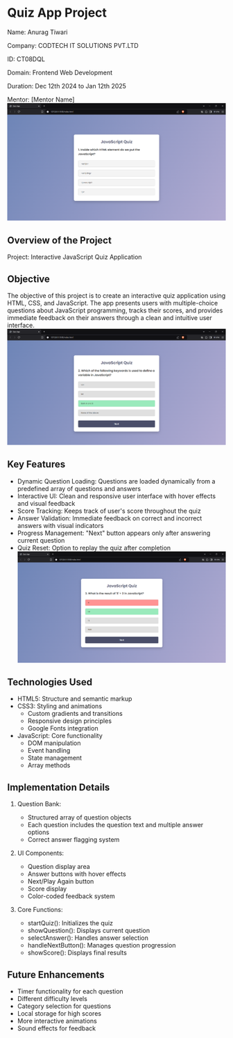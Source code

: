 # Quiz App Project

Name: Anurag Tiwari

Company: CODTECH IT SOLUTIONS PVT.LTD

ID: CT08DQL

Domain: Frontend Web Development

Duration: Dec 12th 2024 to Jan 12th 2025

Mentor: [Mentor Name]
![Screenshot of My Project](task1.1.png)

## Overview of the Project

Project: Interactive JavaScript Quiz Application

## Objective

The objective of this project is to create an interactive quiz application using HTML, CSS, and JavaScript. The app presents users with multiple-choice questions about JavaScript programming, tracks their scores, and provides immediate feedback on their answers through a clean and intuitive user interface.
![Screenshot of My Project](task1.2.png)

## Key Features

- Dynamic Question Loading: Questions are loaded dynamically from a predefined array of questions and answers
- Interactive UI: Clean and responsive user interface with hover effects and visual feedback
- Score Tracking: Keeps track of user's score throughout the quiz
- Answer Validation: Immediate feedback on correct and incorrect answers with visual indicators
- Progress Management: "Next" button appears only after answering current question
- Quiz Reset: Option to replay the quiz after completion
  ![Screenshot of My Project](task1.3.png)


## Technologies Used

- HTML5: Structure and semantic markup
- CSS3: Styling and animations
  - Custom gradients and transitions
  - Responsive design principles
  - Google Fonts integration
- JavaScript: Core functionality
  - DOM manipulation
  - Event handling
  - State management
  - Array methods

## Implementation Details

1. Question Bank:
   - Structured array of question objects
   - Each question includes the question text and multiple answer options
   - Correct answer flagging system

2. UI Components:
   - Question display area
   - Answer buttons with hover effects
   - Next/Play Again button
   - Score display
   - Color-coded feedback system

3. Core Functions:
   - startQuiz(): Initializes the quiz
   - showQuestion(): Displays current question
   - selectAnswer(): Handles answer selection
   - handleNextButton(): Manages question progression
   - showScore(): Displays final results

## Future Enhancements

- Timer functionality for each question
- Different difficulty levels
- Category selection for questions
- Local storage for high scores
- More interactive animations
- Sound effects for feedback
